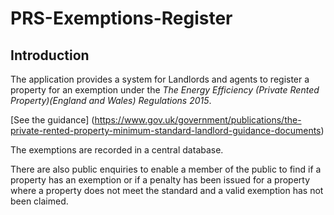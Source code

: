 # PRS-Exemptions-Register

## Introduction

The application provides a system for Landlords and agents to register a property for an exemption under the 
_The Energy Efficiency (Private Rented Property)(England and Wales) Regulations 2015_.

[See the guidance] (https://www.gov.uk/government/publications/the-private-rented-property-minimum-standard-landlord-guidance-documents)

The exemptions are recorded in a central database.

There are also public enquiries to enable a member of the public to find if a property has an exemption or if a penalty has been issued for a property where a property does not meet the standard and a valid exemption has not been claimed.